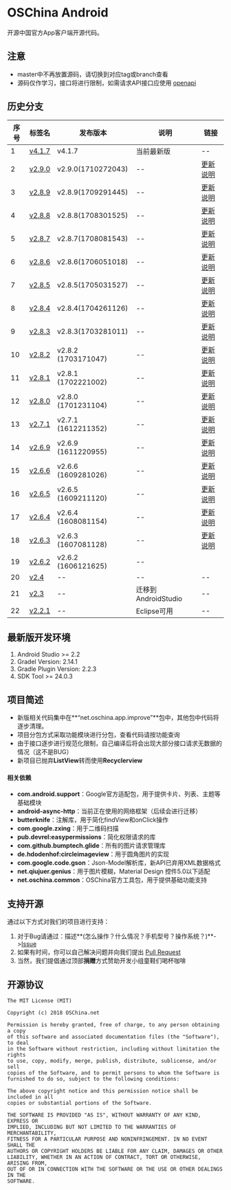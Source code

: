# OSChina Android

开源中国官方App客户端开源代码。


## 注意

- master中不再放置源码，请切换到对应tag或branch查看
- 源码仅作学习，接口将进行限制，如需请求API接口应使用 [openapi](http://www.oschina.net/openapi)


## 历史分支

| 序号 | 标签名                                      | 发布版本                |说明               | 链接               |
| ----| ---------------------------------------- | ------------------- | ---------------- |---------------- |
| 1 | [v4.1.7](https://gitee.com/oschina/android-app/tree/v4.1.7/) | v4.1.7 |当前最新版 | -- | 
| 2 | [v2.9.0](https://gitee.com/oschina/android-app/tree/v2.9.0/) | v2.9.0(1710272043) | -- | [更新说明](https://www.oschina.net/news/90044/oschina-android-app-v290-release) | 
| 3 | [v2.8.9](https://gitee.com/oschina/android-app/tree/v2.8.9/) | v2.8.9(1709291445) | -- | [更新说明](https://www.oschina.net/news/89179/oschina-android-app-v289-release) | 
| 4 | [v2.8.8](https://gitee.com/oschina/android-app/tree/v2.8.8/) | v2.8.8(1708301525) | -- | [更新说明](https://www.oschina.net/news/88218/oschina-android-app-v288-release) | 
| 5 | [v2.8.7](https://gitee.com/oschina/android-app/tree/v2.8.7/) | v2.8.7(1708081543) | -- | [更新说明](https://www.oschina.net/news/87552/oschina-android-app-v287-release) | 
| 6 | [v2.8.6](https://gitee.com/oschina/android-app/tree/v2.8.6/) | v2.8.6(1706051018) | -- | [更新说明](https://www.oschina.net/news/85504/oschina-android-app-v286-release) | 
| 7 | [v2.8.5](https://gitee.com/oschina/android-app/tree/v2.8.5/) | v2.8.5(1705031527) | -- | [更新说明](https://www.oschina.net/news/84420/oschina-android-app-v285-release) | 
| 8 | [v2.8.4](https://gitee.com/oschina/android-app/tree/v2.8.4/) | v2.8.4(1704261126) | -- | [更新说明](https://www.oschina.net/news/84213/oschina-android-app-v284-release) |
| 9 | [v2.8.3](https://gitee.com/oschina/android-app/tree/v2.8.3/) | v2.8.3(1703281011) | -- | [更新说明](https://www.oschina.net/news/83315/oschina-android-app-v283-release) |
| 10 | [v2.8.2](https://gitee.com/oschina/android-app/tree/v2.8.2/) | v2.8.2 (1703171047) | -- | [更新说明](https://www.oschina.net/news/82984/oschina-android-app-v282-release) |
| 11 | [v2.8.1](https://gitee.com/oschina/android-app/tree/v2.8.1/) | v2.8.1 (1702221002) | --| [更新说明](https://www.oschina.net/news/82172/oschina-android-app-v281-release) |
| 12 | [v2.8.0](https://gitee.com/oschina/android-app/tree/v2.8.0/) | v2.8.0 (1701231104) | -- | [更新说明](https://www.oschina.net/news/81253/oschina-android-app-v280-release) |
| 13 | [v2.7.1](https://gitee.com/oschina/android-app/tree/v2.7.1/) | v2.7.1 (1612211352) | -- | [更新说明](https://www.oschina.net/news/80229/oschina-android-app-v271-release) |
| 14 | [v2.6.9](https://gitee.com/oschina/android-app/tree/v2.6.9/) | v2.6.9 (1611220955) | -- |[更新说明](https://www.oschina.net/news/79281/oschina-android-client-v269-release) |
| 15 | [v2.6.6](https://gitee.com/oschina/android-app/tree/v2.6.6/) | v2.6.6 (1609281026) | -- |[更新说明](https://www.oschina.net/news/77610/oschina-android-client-v266-release) |
| 16 | [v2.6.5](https://gitee.com/oschina/android-app/tree/v2.6.5/) | v2.6.5 (1609211120) | -- |[更新说明](https://www.oschina.net/news/77332/oschina-android-client-v265-release)|
| 17 | [v2.6.4](https://gitee.com/oschina/android-app/tree/v2.6.4/) | v2.6.4 (1608081154) | -- |[更新说明](https://www.oschina.net/news/75938/oschina-client-v264-release)|
| 18 | [v2.6.3](https://gitee.com/oschina/android-app/tree/v2.6.3/) | v2.6.3 (1607081128) | -- |[更新说明](https://www.oschina.net/news/75027/oschina-client-v263-release)|
| 19 | [v2.6.2](https://gitee.com/oschina/android-app/tree/v2.6.2/) | v2.6.2 (1606121625) | -- |                  |
| 20 | [v2.4](https://gitee.com/oschina/android-app/tree/v2.4/) | --  | --               | --               |
| 21 | [v2.3](https://gitee.com/oschina/android-app/tree/v2.3/) | -- | 迁移到AndroidStudio  | -- |
| 22 | [v2.2.1](https://gitee.com/oschina/android-app/tree/v2.2.1/) | -- | Eclipse可用 | --  |



## 最新版开发环境

1. Android Studio >= 2.2
2. Gradel Version: 2.14.1
3. Gradle Plugin Version: 2.2.3
4. SDK Tool >= 24.0.3



## 项目简述

- 新版相关代码集中在**“net.oschina.app.improve”**包中，其他包中代码将逐步清理。
- 项目分包方式采取功能模块进行分包，查看代码请按功能查询
- 由于接口逐步进行规范化限制，自己编译后将会出现大部分接口请求无数据的情况（这不是BUG）
- 新项目已抛弃**ListView**转而使用**Recyclerview**

#### 相关依赖

- **com.android.support**：Google官方适配包，用于提供卡片、列表、主题等基础模块
- **android-async-http**：当前正在使用的网络框架（后续会进行迁移）
- **butterknife**：注解库，用于简化findView和onClick操作
- **com.google.zxing**：用于二维码扫描
- **pub.devrel:easypermissions**：简化权限请求的库
- **com.github.bumptech.glide**：所有的图片请求管理库
- **de.hdodenhof:circleimageview**：用于圆角图片的实现
- **com.google.code.gson**：Json-Model解析库，新API已弃用XML数据格式
- **net.qiujuer.genius**：用于图片模糊，Material Design 控件5.0以下适配
- **net.oschina.common**：OSChina官方工具包，用于提供基础功能支持



## 支持开源

通过以下方式对我们的项目进行支持：

1. 对于Bug请通过：描述**(怎么操作？什么情况？手机型号？操作系统？)**->[Issue](https://gitee.com/oschina/android-app/issues/new?issue%5Bassignee_id%5D=&issue%5Bmilestone_id%5D=)
2. 如果有时间，你可以自己解决问题并向我们提出 [Pull Request](https://gitee.com/oschina/android-app/pulls)
3. 当然，我们提倡通过顶部**捐赠**方式赞助开发小组童鞋们喝杯咖啡



## 开源协议

	The MIT License (MIT)

	Copyright (c) 2018 OSChina.net

	Permission is hereby granted, free of charge, to any person obtaining a copy
	of this software and associated documentation files (the "Software"), to deal
	in the Software without restriction, including without limitation the rights
	to use, copy, modify, merge, publish, distribute, sublicense, and/or sell
	copies of the Software, and to permit persons to whom the Software is
	furnished to do so, subject to the following conditions:

	The above copyright notice and this permission notice shall be included in all
	copies or substantial portions of the Software.

	THE SOFTWARE IS PROVIDED "AS IS", WITHOUT WARRANTY OF ANY KIND, EXPRESS OR
	IMPLIED, INCLUDING BUT NOT LIMITED TO THE WARRANTIES OF MERCHANTABILITY,
	FITNESS FOR A PARTICULAR PURPOSE AND NONINFRINGEMENT. IN NO EVENT SHALL THE
	AUTHORS OR COPYRIGHT HOLDERS BE LIABLE FOR ANY CLAIM, DAMAGES OR OTHER
	LIABILITY, WHETHER IN AN ACTION OF CONTRACT, TORT OR OTHERWISE, ARISING FROM,
	OUT OF OR IN CONNECTION WITH THE SOFTWARE OR THE USE OR OTHER DEALINGS IN THE
	SOFTWARE.
